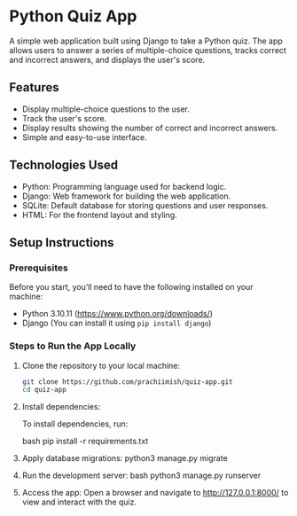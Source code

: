 # Python Quiz App

A simple web application built using Django to take a Python quiz. The app allows users to answer a series of multiple-choice questions, tracks correct and incorrect answers, and displays the user's score.

## Features

- Display multiple-choice questions to the user.
- Track the user's score.
- Display results showing the number of correct and incorrect answers.
- Simple and easy-to-use interface.

## Technologies Used

- Python: Programming language used for backend logic.
- Django: Web framework for building the web application.
- SQLite: Default database for storing questions and user responses.
- HTML: For the frontend layout and styling.

## Setup Instructions

### Prerequisites

Before you start, you’ll need to have the following installed on your machine:

- Python 3.10.11 (https://www.python.org/downloads/)
- Django (You can install it using `pip install django`)

### Steps to Run the App Locally

1. Clone the repository to your local machine:

   ```bash
   git clone https://github.com/prachiimish/quiz-app.git
   cd quiz-app

2. Install dependencies:

    To install dependencies, run:

    bash
    pip install -r requirements.txt

3. Apply database migrations:
    python3 manage.py migrate

4. Run the development server:
    bash
    python3 manage.py runserver

5. Access the app:
    Open a browser and navigate to http://127.0.0.1:8000/ to view and interact with the quiz.

